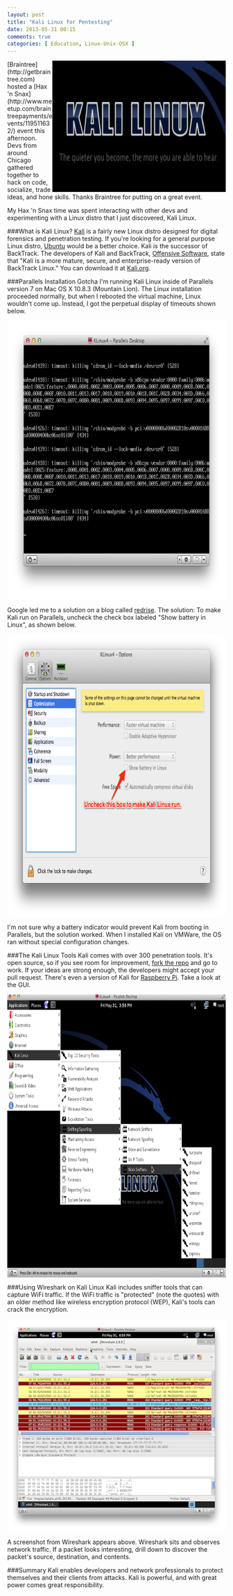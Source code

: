 ```yaml
---
layout: post
title: "Kali Linux for Pentesting"
date: 2013-05-31 00:15
comments: true
categories: [ Education, Linux-Unix-OSX ]
---
```

<img src="/images/kali-linux-desktop.png" width="400" height="303" title="Kali Linux - The quieter you become, the more you are able to hear." alt="Kali Linux - The quieter you become, the more you are able to hear." align="right">
[Braintree](http://getbraintree.com) hosted a [Hax 'n Snax](http://www.meetup.com/braintreepayments/events/119511632/) event this afternoon. Devs from around Chicago gathered together to hack on code, socialize, trade ideas, and hone skills. Thanks Braintree for putting on a great event.

My Hax 'n Snax time was spent interacting with other devs and experimenting with a Linux distro that I just discovered, Kali Linux.

###What is Kali Linux?
[Kali](http://www.kali.org/) is a fairly new Linux distro designed for digital forensics and penetration testing. If you're looking for a general purpose Linux distro, [Ubuntu](http://ubuntu.com) would be a better choice. Kali is the successor of BackTrack. The developers of Kali and BackTrack, [Offensive Software](http://www.offensive-security.com/), state that "Kali is a more mature, secure, and enterprise-ready version of BackTrack Linux." You can download it at [Kali.org](http://kali.org).
<!--more-->

###Parallels Installation Gotcha
I'm running Kali Linux inside of Parallels version 7 on Mac OS X 10.8.3 (Mountain Lion). The Linux installation proceeded normally, but when I rebooted the virtual machine, Linux wouldn't come up. Instead, I got the perpetual display of timeouts shown below.

<center><img src="/images/time-out.png" width="754" height="645" title="Kali Linux time out" alt="Kali Linux time out" align="center"></center>

Google led me to a solution on a blog called [redrise](http://redrise.wordpress.com/2013/04/02/installing-kali-in-parallels-desktop-7/). The solution: To make Kali run on Parallels, uncheck the check box labeled "Show battery in Linux", as shown below.

<center><img src="/images/show-battery-in-linux.png" width="798" height="653" title="Kali - Show battery in Linux" alt="Kali - Show battery in Linux" align="center"></center>
 
I'm not sure why a battery indicator would prevent Kali from booting in Parallels, but the solution worked. When I installed Kali on VMWare, the OS ran without special configuration changes.

###The Kali Linux Tools
Kali comes with over 300 penetration tools. It's open source, so if you see room for improvement, [fork the repo](http://git.kali.org/gitweb/) and go to work. If your ideas are strong enough, the developers might accept your pull request. There's even a version of Kali for [Raspberry Pi](/blog/2012/12/03/ruby-on-raspberry-pi/). Take a look at the GUI.

<center><img src="/images/kali-linux-security-tools.png" width="798" height="653" title="Kali Linux Security Tools" alt="Kali Linux Security Tools" align="center"></center>

###Using Wireshark on Kali Linux
Kali includes sniffer tools that can capture WiFi traffic. If the WiFi traffic is "protected" (note the quotes) with an older method like wireless encryption protocol (WEP), Kali's tools can crack the encryption. 

<center><img src="/images/wireshark-kali-linux.png" width="600" height="492" title="Kali Linux Wireshark" alt="Kali Linux Wireshark" align="center"></center>

A screenshot from Wireshark appears above. Wireshark sits and observes network traffic. If a packet looks interesting, drill down to discover the packet's source, destination, and contents.

###Summary
Kali enables developers and network professionals to protect themselves and their clients from attacks. Kali is powerful, and with great power comes great responsibility.
